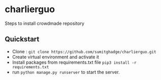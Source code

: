 # charlierguo

Steps to install crowdmade repository

## Quickstart

* Clone : `git clone https://github.com/sumitghadge/charlierguo.git`
* Create virtual environment and activate it
* Install packages from requirements.txt file `pip3 install -r requirements.txt`
* run `python manage.py runserver` to start the server.
